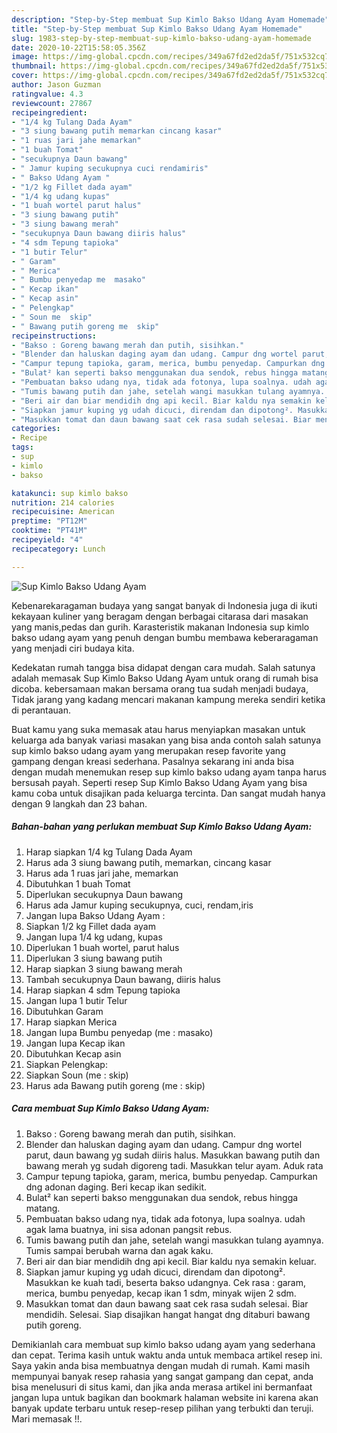 ```yaml
---
description: "Step-by-Step membuat Sup Kimlo Bakso Udang Ayam Homemade"
title: "Step-by-Step membuat Sup Kimlo Bakso Udang Ayam Homemade"
slug: 1983-step-by-step-membuat-sup-kimlo-bakso-udang-ayam-homemade
date: 2020-10-22T15:58:05.356Z
image: https://img-global.cpcdn.com/recipes/349a67fd2ed2da5f/751x532cq70/sup-kimlo-bakso-udang-ayam-foto-resep-utama.jpg
thumbnail: https://img-global.cpcdn.com/recipes/349a67fd2ed2da5f/751x532cq70/sup-kimlo-bakso-udang-ayam-foto-resep-utama.jpg
cover: https://img-global.cpcdn.com/recipes/349a67fd2ed2da5f/751x532cq70/sup-kimlo-bakso-udang-ayam-foto-resep-utama.jpg
author: Jason Guzman
ratingvalue: 4.3
reviewcount: 27867
recipeingredient:
- "1/4 kg Tulang Dada Ayam"
- "3 siung bawang putih memarkan cincang kasar"
- "1 ruas jari jahe memarkan"
- "1 buah Tomat"
- "secukupnya Daun bawang"
- " Jamur kuping secukupnya cuci rendamiris"
- " Bakso Udang Ayam "
- "1/2 kg Fillet dada ayam"
- "1/4 kg udang kupas"
- "1 buah wortel parut halus"
- "3 siung bawang putih"
- "3 siung bawang merah"
- "secukupnya Daun bawang diiris halus"
- "4 sdm Tepung tapioka"
- "1 butir Telur"
- " Garam"
- " Merica"
- " Bumbu penyedap me  masako"
- " Kecap ikan"
- " Kecap asin"
- " Pelengkap"
- " Soun me  skip"
- " Bawang putih goreng me  skip"
recipeinstructions:
- "Bakso : Goreng bawang merah dan putih, sisihkan."
- "Blender dan haluskan daging ayam dan udang. Campur dng wortel parut, daun bawang yg sudah diiris halus. Masukkan bawang putih dan bawang merah yg sudah digoreng tadi. Masukkan telur ayam. Aduk rata"
- "Campur tepung tapioka, garam, merica, bumbu penyedap. Campurkan dng adonan daging. Beri kecap ikan sedikit."
- "Bulat² kan seperti bakso menggunakan dua sendok, rebus hingga matang."
- "Pembuatan bakso udang nya, tidak ada fotonya, lupa soalnya. udah agak lama buatnya, ini sisa adonan pangsit rebus."
- "Tumis bawang putih dan jahe, setelah wangi masukkan tulang ayamnya. Tumis sampai berubah warna dan agak kaku."
- "Beri air dan biar mendidih dng api kecil. Biar kaldu nya semakin keluar."
- "Siapkan jamur kuping yg udah dicuci, direndam dan dipotong². Masukkan ke kuah tadi, beserta bakso udangnya. Cek rasa : garam, merica, bumbu penyedap, kecap ikan 1 sdm, minyak wijen 2 sdm."
- "Masukkan tomat dan daun bawang saat cek rasa sudah selesai. Biar mendidih. Selesai. Siap disajikan hangat hangat dng ditaburi bawang putih goreng."
categories:
- Recipe
tags:
- sup
- kimlo
- bakso

katakunci: sup kimlo bakso 
nutrition: 214 calories
recipecuisine: American
preptime: "PT12M"
cooktime: "PT41M"
recipeyield: "4"
recipecategory: Lunch

---
```



![Sup Kimlo Bakso Udang Ayam](https://img-global.cpcdn.com/recipes/349a67fd2ed2da5f/751x532cq70/sup-kimlo-bakso-udang-ayam-foto-resep-utama.jpg)

Kebenarekaragaman budaya yang sangat banyak di Indonesia juga di ikuti kekayaan kuliner yang beragam dengan berbagai citarasa dari masakan yang manis,pedas dan gurih. Karasteristik makanan Indonesia sup kimlo bakso udang ayam yang penuh dengan bumbu membawa keberaragaman yang menjadi ciri budaya kita.


Kedekatan rumah tangga bisa didapat dengan cara mudah. Salah satunya adalah memasak Sup Kimlo Bakso Udang Ayam untuk orang di rumah bisa dicoba. kebersamaan makan bersama orang tua sudah menjadi budaya, Tidak jarang yang kadang mencari makanan kampung mereka sendiri ketika di perantauan.



Buat kamu yang suka memasak atau harus menyiapkan masakan untuk keluarga ada banyak variasi masakan yang bisa anda contoh salah satunya sup kimlo bakso udang ayam yang merupakan resep favorite yang gampang dengan kreasi sederhana. Pasalnya sekarang ini anda bisa dengan mudah menemukan resep sup kimlo bakso udang ayam tanpa harus bersusah payah.
Seperti resep Sup Kimlo Bakso Udang Ayam yang bisa kamu coba untuk disajikan pada keluarga tercinta. Dan sangat mudah hanya dengan 9 langkah dan 23 bahan.


<!--inarticleads1-->

##### Bahan-bahan yang perlukan membuat Sup Kimlo Bakso Udang Ayam:

1. Harap siapkan 1/4 kg Tulang Dada Ayam
1. Harus ada 3 siung bawang putih, memarkan, cincang kasar
1. Harus ada 1 ruas jari jahe, memarkan
1. Dibutuhkan 1 buah Tomat
1. Diperlukan secukupnya Daun bawang
1. Harus ada  Jamur kuping secukupnya, cuci, rendam,iris
1. Jangan lupa  Bakso Udang Ayam :
1. Siapkan 1/2 kg Fillet dada ayam
1. Jangan lupa 1/4 kg udang, kupas
1. Diperlukan 1 buah wortel, parut halus
1. Diperlukan 3 siung bawang putih
1. Harap siapkan 3 siung bawang merah
1. Tambah secukupnya Daun bawang, diiris halus
1. Harap siapkan 4 sdm Tepung tapioka
1. Jangan lupa 1 butir Telur
1. Dibutuhkan  Garam
1. Harap siapkan  Merica
1. Jangan lupa  Bumbu penyedap (me : masako)
1. Jangan lupa  Kecap ikan
1. Dibutuhkan  Kecap asin
1. Siapkan  Pelengkap:
1. Siapkan  Soun (me : skip)
1. Harus ada  Bawang putih goreng (me : skip)




<!--inarticleads2-->

##### Cara membuat  Sup Kimlo Bakso Udang Ayam:

1. Bakso : Goreng bawang merah dan putih, sisihkan.
1. Blender dan haluskan daging ayam dan udang. Campur dng wortel parut, daun bawang yg sudah diiris halus. Masukkan bawang putih dan bawang merah yg sudah digoreng tadi. Masukkan telur ayam. Aduk rata
1. Campur tepung tapioka, garam, merica, bumbu penyedap. Campurkan dng adonan daging. Beri kecap ikan sedikit.
1. Bulat² kan seperti bakso menggunakan dua sendok, rebus hingga matang.
1. Pembuatan bakso udang nya, tidak ada fotonya, lupa soalnya. udah agak lama buatnya, ini sisa adonan pangsit rebus.
1. Tumis bawang putih dan jahe, setelah wangi masukkan tulang ayamnya. Tumis sampai berubah warna dan agak kaku.
1. Beri air dan biar mendidih dng api kecil. Biar kaldu nya semakin keluar.
1. Siapkan jamur kuping yg udah dicuci, direndam dan dipotong². Masukkan ke kuah tadi, beserta bakso udangnya. Cek rasa : garam, merica, bumbu penyedap, kecap ikan 1 sdm, minyak wijen 2 sdm.
1. Masukkan tomat dan daun bawang saat cek rasa sudah selesai. Biar mendidih. Selesai. Siap disajikan hangat hangat dng ditaburi bawang putih goreng.




Demikianlah cara membuat sup kimlo bakso udang ayam yang sederhana dan cepat. Terima kasih untuk waktu anda untuk membaca artikel resep ini. Saya yakin anda bisa membuatnya dengan mudah di rumah. Kami masih mempunyai banyak resep rahasia yang sangat gampang dan cepat, anda bisa menelusuri di situs kami, dan jika anda merasa artikel ini bermanfaat jangan lupa untuk bagikan dan bookmark halaman website ini karena akan banyak update terbaru untuk resep-resep pilihan yang terbukti dan teruji. Mari memasak !!. 
